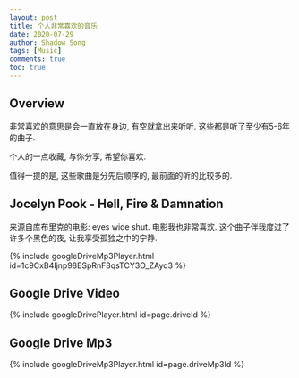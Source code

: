 ```yaml
---
layout: post
title: 个人非常喜欢的音乐
date: 2020-07-29
author: Shadow Song
tags: [Music]
comments: true
toc: true
---
```


## Overview

非常喜欢的意思是会一直放在身边, 有空就拿出来听听. 这些都是听了至少有5-6年的曲子. 

个人的一点收藏, 与你分享, 希望你喜欢. 

值得一提的是, 这些歌曲是分先后顺序的, 最前面的听的比较多的. 

## Jocelyn Pook - Hell, Fire & Damnation

来源自库布里克的电影: eyes wide shut. 电影我也非常喜欢. 这个曲子伴我度过了许多个黑色的夜, 让我享受孤独之中的宁静. 

{% include googleDriveMp3Player.html id=1c9CxB4Ijnp98ESpRnF8qsTCY3O_ZAyq3 %}

## Google Drive Video
{% include googleDrivePlayer.html id=page.driveId %}

## Google Drive Mp3
{% include googleDriveMp3Player.html id=page.driveMp3Id %}